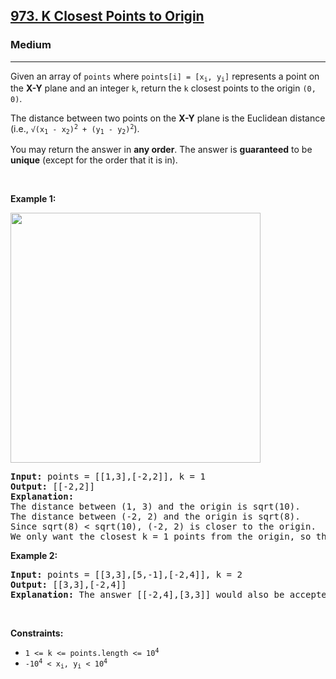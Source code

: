 <h2><a href="https://leetcode.com/problems/k-closest-points-to-origin/">973. K Closest Points to Origin</a></h2><h3>Medium</h3><hr><div><p>Given an array of <code data-copier-init="true">points</code> where <code data-copier-init="true">points[i] = [x<sub>i</sub>, y<sub>i</sub>]</code> represents a point on the <strong>X-Y</strong> plane and an integer <code data-copier-init="true">k</code>, return the <code data-copier-init="true">k</code> closest points to the origin <code data-copier-init="true">(0, 0)</code>.</p>

<p>The distance between two points on the <strong>X-Y</strong> plane is the Euclidean distance (i.e., <code data-copier-init="true">√(x<sub>1</sub> - x<sub>2</sub>)<sup>2</sup> + (y<sub>1</sub> - y<sub>2</sub>)<sup>2</sup></code>).</p>

<p>You may return the answer in <strong>any order</strong>. The answer is <strong>guaranteed</strong> to be <strong>unique</strong> (except for the order that it is in).</p>

<p>&nbsp;</p>
<p><strong class="example">Example 1:</strong></p>
<img alt="" src="https://assets.leetcode.com/uploads/2021/03/03/closestplane1.jpg" style="width: 400px; height: 400px;">
<pre data-copier-init="true"><strong>Input:</strong> points = [[1,3],[-2,2]], k = 1
<strong>Output:</strong> [[-2,2]]
<strong>Explanation:</strong>
The distance between (1, 3) and the origin is sqrt(10).
The distance between (-2, 2) and the origin is sqrt(8).
Since sqrt(8) &lt; sqrt(10), (-2, 2) is closer to the origin.
We only want the closest k = 1 points from the origin, so the answer is just [[-2,2]].
</pre>

<p><strong class="example">Example 2:</strong></p>

<pre data-copier-init="true"><strong>Input:</strong> points = [[3,3],[5,-1],[-2,4]], k = 2
<strong>Output:</strong> [[3,3],[-2,4]]
<strong>Explanation:</strong> The answer [[-2,4],[3,3]] would also be accepted.
</pre>

<p>&nbsp;</p>
<p><strong>Constraints:</strong></p>

<ul>
	<li><code data-copier-init="true">1 &lt;= k &lt;= points.length &lt;= 10<sup>4</sup></code></li>
	<li><code data-copier-init="true">-10<sup>4</sup> &lt; x<sub>i</sub>, y<sub>i</sub> &lt; 10<sup>4</sup></code></li>
</ul>
</div>